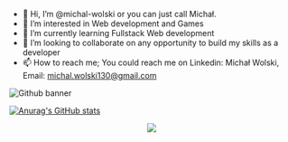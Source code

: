 - 👋 Hi, I’m @michal-wolski or you can just call Michał.
- 👀 I’m interested in Web development and Games
- 🌱 I’m currently learning Fullstack Web development
- 💞️ I’m looking to collaborate on any opportunity to build my skills as a developer
- 📫 How to reach me; You could reach me on Linkedin: Michał Wolski, Email: michal.wolski130@gmail.com                                                     

![Github banner](https://user-images.githubusercontent.com/105940217/183532454-0a795968-5e5c-4f00-8ca4-8a9557f5be4a.png)

[![Anurag's GitHub stats](https://github-readme-stats.vercel.app/api?username=michal-wolski)](https://github.com/michal-wolski/github-readme-stats)
<div align="center">
<img src="https://komarev.com/ghpvc/?username=michal-wolski&&style=flat-square" align="center" />
</div>  
